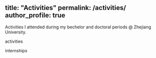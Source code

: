 title: "Activities"
permalink: /activities/
author_profile: true
---


Activities I attended during my bechelor and doctoral periods @ Zhejiang University.





activities

internships
